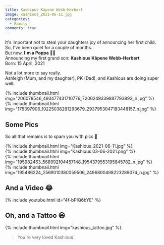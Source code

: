```yaml
---
title: Kashious Kāpene Webb-Herbert
image: Kashious_2021-06-11.jpg
categories:
  - Family
comments: true
---
```

It's important not to steal your daughters joy of announcing her first child.  
So, I've been quiet for a couple of months.  
But now, **I'm a Poppa** 🥰🥰  
Announcing my first grand son: **Kashious Kāpene Webb-Herbert**  
Born: 15 April, 2021


Not a lot more to say really.  
Ashleigh (Mum, and my daughter), PK (Dad), and Kashious are doing super well.  

{% include thumbnail.html img="206079546_493477431710776_7206249339887793893_n.jpg" %}  
{% include thumbnail.html img="175397906_10225038281293679_2937953047183448157_n.jpg" %}  

## Some Pics
So all that remains is to spam you with pics 🤣  

{% include thumbnail.html img="Kashious_2021-06-11.jpg" %}  
{% include thumbnail.html img="Kashious 03-06-2021.png" %}  
{% include thumbnail.html img="195982463_568992104457148_1954379553195845782_n.jpg" %}  
{% include thumbnail.html img="195486224_2569010380059506_2496800498223289074_n.jpg" %}  

## And a Video 😂
{% include youtube.html id="4f-bPIQ6bYE" %}  

## Oh, and a Tattoo 😆
{% include thumbnail.html img="kashious_tattoo.jpg" %}  
> You're very loved Kashious

